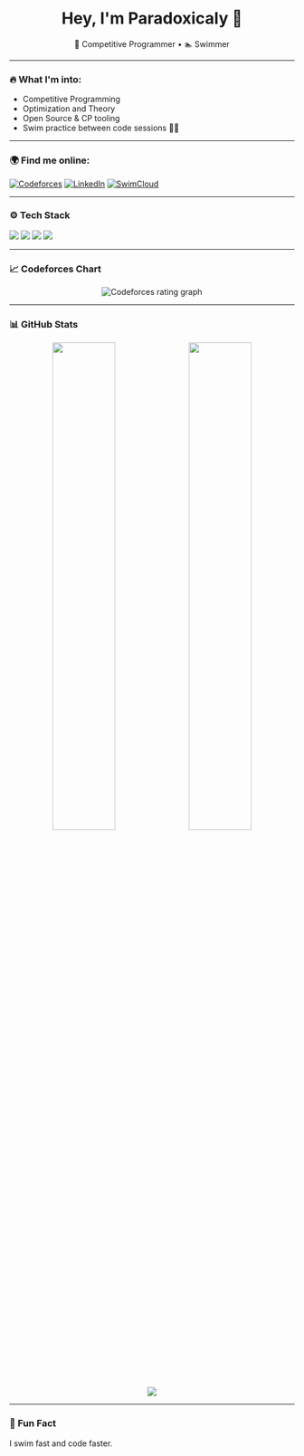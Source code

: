 <h1 align="center">Hey, I'm Paradoxicaly 👋</h1>

<p align="center">
  🍅 Competitive Programmer • 🏊 Swimmer 
</p>

---

### 🔥 What I'm into:
- Competitive Programming
- Optimization and Theory
- Open Source & CP tooling
- Swim practice between code sessions 🏊‍♂️

---

### 🌍 Find me online:

[![Codeforces](https://img.shields.io/badge/Codeforces-Tomato__Cultivator-blue?style=for-the-badge&logo=codeforces)](https://codeforces.com/profile/Tomato_Cultivator)
[![LinkedIn](https://img.shields.io/badge/LinkedIn-Derrick%20Kwan-blue?style=for-the-badge&logo=linkedin)](https://www.linkedin.com/in/derrick-kwan-5644b52b9/)
[![SwimCloud](https://img.shields.io/badge/SwimCloud-Profile-lightblue?style=for-the-badge)](https://www.swimcloud.com/swimmer/2799094/)

---

### ⚙️ Tech Stack

<p>
  <img src="https://img.shields.io/badge/C++-00599C?style=for-the-badge&logo=c%2B%2B&logoColor=white" />
  <img src="https://img.shields.io/badge/Python-3776AB?style=for-the-badge&logo=python&logoColor=white" />
  <img src="https://img.shields.io/badge/Git-F05032?style=for-the-badge&logo=git&logoColor=white" />
  <img src="https://img.shields.io/badge/VSCode-007ACC?style=for-the-badge&logo=visual-studio-code&logoColor=white" />
</p>

---

### 📈 Codeforces Chart

<p align="center">
  <img src="https://cf.leed.at?id=Tomato_Cultivator" alt="Codeforces rating graph" />
</p>

---

### 📊 GitHub Stats

<p align="center">
  <img width="47%" src="https://github-readme-stats.vercel.app/api?username=paradoxicaly&show_icons=true&theme=tokyonight&hide=issues" />
  <img width="47%" src="https://github-readme-stats.vercel.app/api/top-langs/?username=paradoxicaly&layout=compact&theme=tokyonight" />
</p>

<p align="center">
  <img src="https://github-readme-activity-graph.vercel.app/graph?username=paradoxicaly&theme=tokyo-night" />
</p>

---

### 🧠 Fun Fact
I swim fast and code faster.
